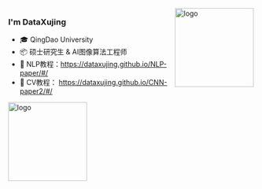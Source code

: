 <img src="https://github-readme-stats.vercel.app/api?username=DataXujing&show_icons=true" alt="logo" height="160" align="right" style="margin: 5px; margin-bottom: 20px;" />

### I'm DataXujing

- 🎓 QingDao University
- 📦 硕士研究生 & AI图像算法工程师
- 📖 NLP教程：<https://dataxujing.github.io/NLP-paper/#/>
- 📖 CV教程： <https://dataxujing.github.io/CNN-paper2/#/>


<img src="https://github-profile-trophy.vercel.app/?username=DataXujing&theme=flat&column=7" alt="logo" height="160" align="center" style="margin: auto; margin-bottom: 20px;" />
